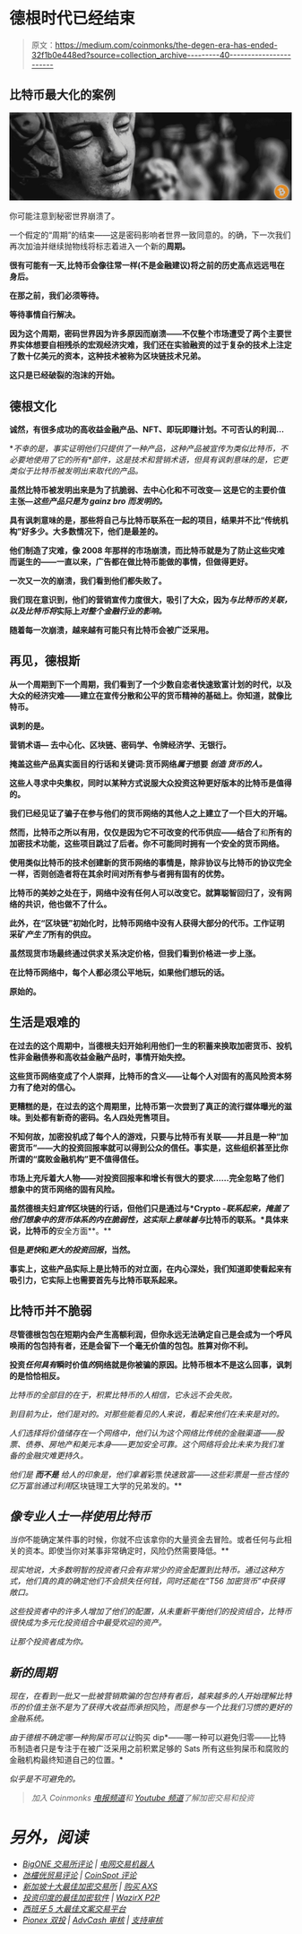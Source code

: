 # 德根时代已经结束

> 原文：<https://medium.com/coinmonks/the-degen-era-has-ended-32f1b0e448ed?source=collection_archive---------40----------------------->

## 比特币最大化的案例

![](img/a41dccd994d15ac0afb506ad05bceb2a.png)

你可能注意到秘密世界崩溃了。

一个假定的“周期”的结束——这是密码影响者世界一致同意的。的确，下一次我们再次加油并继续抛物线将标志着进入一个新的**周期。**

**很有可能有一天,**比特币**会像往常一样(不是金融建议)将之前的历史高点远远甩在身后。**

**在那之前，我们必须等待。**

**等待事情自行解决。**

**因为这个周期，密码世界因为许多原因而崩溃——不仅整个市场遭受了两个主要世界实体想要自相残杀的宏观经济灾难，我们还在实验融资的过于复杂的技术上注定了数十亿美元的资本，这种技术被称为区块链技术兄弟。**

**这只是已经破裂的泡沫的开始。**

## **德根文化**

**诚然，有很多成功的高收益金融产品、NFT、即玩即赚计划。不可否认的利润…**

**不幸的是，事实证明他们只提供了一种*产品*，这种产品被宣传为类似比特币，不必要地使用了它的所有*部件，*这是技术和营销术语，但具有讽刺意味的是，它更类似于比特币被发明出来取代的产品。**

**虽然比特币被发明出来是为了抗脆弱、去中心化和不可改变— **这是它的主要价值主张**—*这些产品只是为 gainz bro 而发明的。***

**具有讽刺意味的是，那些将自己与比特币联系在一起的项目，结果并不比“传统机构”好多少。大多数情况下，他们是最差的。**

**他们制造了灾难，像 2008 年那样的市场崩溃，而比特币就是为了防止这些灾难而诞生的——一直以来，广告都在做比特币能做的事情，但做得更好。**

**一次又一次的崩溃，我们看到他们都失败了。**

**我们现在意识到，他们的营销宣传力度很大，吸引了大众，因为*与比特币的关联，以及比特币将*实际上*对整个金融行业的影响。***

**随着每一次崩溃，越来越有可能只有比特币会被广泛采用。**

## **再见，德根斯**

**从一个周期到下一个周期，我们看到了一个少数自恋者快速致富计划的时代，以及大众的经济灾难——建立在宣传分散和公平的货币精神的基础上。你知道，就像比特币。**

**讽刺的是。**

**营销术语— **去中心化、区块链、密码学、令牌经济学、无银行。****

**掩盖这些产品真实面目的行话和关键词:货币网络*属于*想要 ***创造*** ***货币的人。*****

**这些人寻求中央集权，同时以某种方式说服大众投资这种更好版本的比特币是值得的。**

**我们已经见证了骗子在参与他们的货币网络的其他人之上建立了一个巨大的开端。**

**然而，比特币之所以有用，仅仅是因为它不可改变的代币供应——结合了**和**所有的加密技术功能，这些项目跳过了后者。你不可能同时拥有一个安全的货币网络。**

**使用类似比特币的技术创建新的货币网络的事情是，除非协议与比特币的协议完全一样，否则创造者将在其余时间对所有参与者拥有固有的优势。**

**比特币的美妙之处在于，**网络**中没有任何人可以改变它。就算聪智回归了，没有网络的共识，他也做不了什么。**

**此外，在“区块链”初始化时，比特币网络中没有人获得大部分的代币。工作证明采矿*产生了*所有的供应。**

**虽然现货市场最终通过供求关系决定价格，但我们看到价格进一步上涨。**

**在比特币网络中，每个人都必须公平地玩，如果他们想玩的话。**

**原始的。**

## **生活是艰难的**

**在过去的这个周期中，当德根夫妇开始利用他们一生的积蓄来换取加密货币、投机性非金融债券和高收益金融产品时，事情开始失控。**

**这些货币网络变成了个人崇拜，比特币的含义——让每个人对固有的高风险资本努力有了绝对的信心。**

**更糟糕的是，在过去的这个周期里，比特币第一次尝到了真正的流行媒体曝光的滋味。到处都有新奇的密码。名人四处兜售项目。**

**不知何故，加密投机成了每个人的游戏，只要与比特币有关联——并且是一种“加密货币”——大的投资回报率就可以得到公众的信任。事实是，这些组织甚至比你所谓的“腐败金融机构”更不值得信任。**

**市场上充斥着大人物——对投资回报率和增长有很大的要求……完全忽略了他们想象中的货币网络的固有风险。**

**虽然德根夫妇*宣传*区块链的行话，但他们只是通过与*Crypto -*联系起来，掩盖了他们想象中的货币体系的内在脆弱性，这实际上意味着与*比特币的联系。*具体来说，比特币的**安全方面**。**

**但是*更快*和*更大的投资回报*，当然。**

**事实上，这些产品实际上是比特币的对立面，在内心深处，我们知道即使看起来有吸引力，它实际上也需要首先与比特币联系起来。**

## **比特币并不脆弱**

**尽管德根包包在短期内会产生高额利润，但你永远无法确定自己是会成为一个呼风唤雨的包包持有者，还是会留下一个毫无价值的包包。胜算对你不利。**

**投资*任何具有*瞬时价值*的*网络就是你被骗的原因。比特币根本不是这么回事，讽刺的是恰恰相反。**

*比特币的全部目的在于，积累比特币的人相信，它永远不会失败。*

*到目前为止，他们是对的。对那些能看见的人来说，看起来他们在未来是对的。*

*人们选择将价值储存在一个网络中，他们认为这个网络比传统的金融渠道——股票、债券、房地产和美元本身——更加安全可靠。这个网络将会比未来为我们准备的金融灾难更持久。*

*他们是 ***而不是*** 给人的印象是，他们拿着*彩票*快速致富——这些彩票是一些古怪的亿万富翁通过利用*区块链理工大学的兄弟发的。**

## *像专业人士一样使用比特币*

*当你*不能确定某件事的时候，你就不应该拿你的大量资金去冒险。或者任何与此相关的资本。即使当你对某事非常确定时，风险仍然需要降低。**

*现实地说，*大多数*明智的投资者只会有非常少的资金配置到比特币。通过这种方式，他们真的真的确定他们不会损失任何钱，同时还能在“T56 加密货币”中获得敞口。*

*这些投资者中的许多人增加了他们的配置，从未重新平衡他们的投资组合，比特币很快成为多元化投资组合中最受欢迎的资产。*

*让那个投资者成为你。*

## *新的周期*

*现在，在看到一批又一批被营销欺骗的包包持有者后，越来越多的人开始理解比特币的价值主张不是为了获得大收益而承担*风险，*而是参与一个比我们习惯的更好的金融系统。*

*由于德根不确定哪一种狗屎币可以让*购买 dip*——哪一种可以避免归零——比特币制造者只是专注于在被广泛采用之前积累足够的 Sats 所有这些狗屎币和腐败的金融机构最终知道自己的位置。*

*似乎是不可避免的。*

> *加入 Coinmonks [电报频道](https://t.me/coincodecap)和 [Youtube 频道](https://www.youtube.com/c/coinmonks/videos)了解加密交易和投资*

# *另外，阅读*

*   *[BigONE 交易所评论](/coinmonks/bigone-exchange-review-64705d85a1d4) | [电网交易机器人](https://coincodecap.com/grid-trading)*
*   *[氹欞侊贸易评论](https://coincodecap.com/anny-trade-review) | [CoinSpot 评论](https://coincodecap.com/coinspot-review)*
*   *[新加坡十大最佳加密交易所](https://coincodecap.com/crypto-exchange-in-singapore) | [购买 AXS](https://coincodecap.com/buy-axs-token)*
*   *[投资印度的最佳加密软件](https://coincodecap.com/best-crypto-to-invest-in-india-in-2021) | [WazirX P2P](https://coincodecap.com/wazirx-p2p)*
*   *[西班牙 5 大最佳文案交易平台](https://coincodecap.com/copy-trading-spain)*
*   *[Pionex 双投](https://coincodecap.com/pionex-dual-investment) | [AdvCash 审核](https://coincodecap.com/advcash-review) | [支持审核](https://coincodecap.com/uphold-review)*